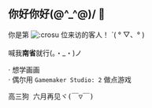 ## 你好你好\(@^_^@)/ 👋
你是第 ![:crosu](https://count.getloli.com/get/@:crosu) 位来访的客人！  ˋ( ° ▽、° )<br /><br />
喊我**南省**就行(。・_・)ノ

· 想学画画<br />
· 偶尔用 `Gamemaker Studio: 2` 做点游戏<br />
<pre>高三狗 六月再见ヾ(￣▽￣)</pre>
